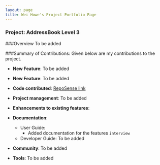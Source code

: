 ```yaml
---
layout: page
title: Wei Howe's Project Portfolio Page
---
```


### Project: AddressBook Level 3

###Overview
To be added

###Summary of Contributions:
Given below are my contributions to the project.

* **New Feature**: To be added

* **New Feature**: To be added

* **Code contributed**: [RepoSense link]()

* **Project management**:
  To be added

* **Enhancements to existing features**:
  

* **Documentation**:
  * User Guide:
    * Added documentation for the features `interview`
  * Developer Guide:
    To be added

* **Community**:
  To be added

* **Tools**:
  To be added

